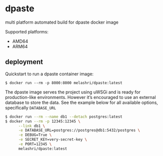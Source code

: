 # dpaste
multi platform automated build for dpaste docker image

Supported platforms:

- AMD64
- ARM64

## deployment 

Quickstart to run a dpaste container image:

```
$ docker run --rm -p 8000:8000 melashri/dpaste:latest
```

The dpaste image serves the project using uWSGi and is ready for 
production-like environments. However it’s encouraged to use an external
 database to store the data. See the example below for all available 
options, specifically `DATABASE_URL`

```bash
$ docker run --rm --name db1 --detach postgres:latest
$ docker run --rm -p 12345:12345 \
      --link db1 \
      -e DATABASE_URL=postgres://postgres@db1:5432/postgres \
      -e DEBUG=True \
      -e SECRET_KEY=very-secret-key \
      -e PORT=12345 \
      melashri/dpaste:latest
```
